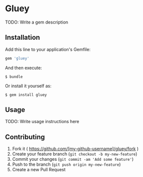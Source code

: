# Gluey

TODO: Write a gem description

## Installation

Add this line to your application's Gemfile:

```ruby
gem 'gluey'
```

And then execute:

    $ bundle

Or install it yourself as:

    $ gem install gluey

## Usage

TODO: Write usage instructions here

## Contributing

1. Fork it ( https://github.com/[my-github-username]/gluey/fork )
2. Create your feature branch (`git checkout -b my-new-feature`)
3. Commit your changes (`git commit -am 'Add some feature'`)
4. Push to the branch (`git push origin my-new-feature`)
5. Create a new Pull Request
